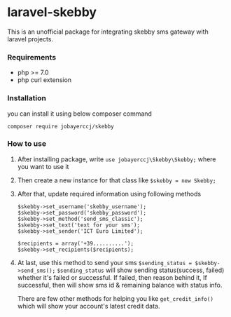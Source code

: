 # laravel-skebby

This is an unofficial package for integrating skebby sms gateway with laravel projects.

### Requirements

- php >= 7.0
- php curl extension

### Installation

you can install it using below composer command

`composer require jobayerccj/skebby`

### How to use

1. After installing package, write `use jobayerccj\Skebby\Skebby;` where you want to use it

2. Then create a new instance for that class like `$skebby = new Skebby;`

3. After that, update required information using following methods

       $skebby->set_username('skebby_username');
       $skebby->set_password('skebby_password');
       $skebby->set_method('send_sms_classic');
       $skebby->set_text('text for your sms');
       $skebby->set_sender('ICT Euro Limited');
       
       $recipients = array('+39..........');
       $skebby->set_recipients($recipients);

4. At last, use this method to send your sms `$sending_status = $skebby->send_sms();` `$sending_status` will show sending status(success, failed) whether it's failed or successful. If failed, then reason behind it, If successful, then will show sms id & remaining balance with status info.

   There are few other methods for helping you like `get_credit_info()` which will show your account's latest credit data.

